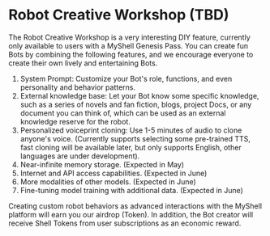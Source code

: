 # Robot Creative Workshop (TBD)

The Robot Creative Workshop is a very interesting DIY feature, currently only available to users with a MyShell Genesis Pass. You can create fun Bots by combining the following features, and we encourage everyone to create their own lively and entertaining Bots.

1. System Prompt: Customize your Bot's role, functions, and even personality and behavior patterns.
2. External knowledge base: Let your Bot know some specific knowledge, such as a series of novels and fan fiction, blogs, project Docs, or any document you can think of, which can be used as an external knowledge reserve for the robot.
3. Personalized voiceprint cloning: Use 1-5 minutes of audio to clone anyone's voice. (Currently supports selecting some pre-trained TTS, fast cloning will be available later, but only supports English, other languages are under development).
4. Near-infinite memory storage. (Expected in May)
5. Internet and API access capabilities. (Expected in June)
6. More modalities of other models. (Expected in June)
7. Fine-tuning model training with additional data. (Expected in June)

Creating custom robot behaviors as advanced interactions with the MyShell platform will earn you our airdrop (Token). In addition, the Bot creator will receive Shell Tokens from user subscriptions as an economic reward.